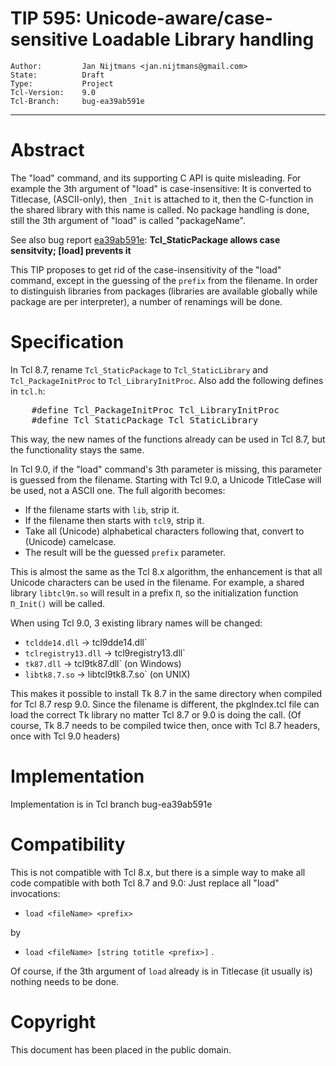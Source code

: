 # TIP 595: Unicode-aware/case-sensitive Loadable Library handling
	Author:         Jan Nijtmans <jan.nijtmans@gmail.com>
	State:          Draft
	Type:           Project
	Tcl-Version:    9.0
	Tcl-Branch:     bug-ea39ab591e
-----
# Abstract

The "load" command, and its supporting C API is quite misleading. For example
the 3th argument of "load" is case-insensitive: It is converted to Titlecase,
(ASCII-only), then `_Init` is attached to it, then the C-function in the
shared library with this name is called. No package handling is done,
still the 3th argument of "load" is called "packageName".

See also bug report [ea39ab591e](https://core.tcl-lang.org/tcl/info/ea39ab591e):
<b>Tcl_StaticPackage allows case sensitvity; [load] prevents it</b>

This TIP proposes to get rid of the case-insensitivity of the "load"
command, except in the guessing of the `prefix` from the filename.
In order to distinguish libraries from packages (libraries are
available globally while package are per interpreter), a number
of renamings will be done.

# Specification

In Tcl 8.7, rename `Tcl_StaticPackage` to `Tcl_StaticLibrary` and
`Tcl_PackageInitProc` to `Tcl_LibraryInitProc`. Also add the
following defines in `tcl.h`:
<pre>
    #define Tcl_PackageInitProc Tcl_LibraryInitProc
    #define Tcl_StaticPackage Tcl_StaticLibrary
</pre>
This way, the new names of the functions already can be used
in Tcl 8.7, but the functionality stays the same.

In Tcl 9.0, if the "load" command's 3th parameter is missing,
this parameter is guessed from the filename. Starting with
Tcl 9.0, a Unicode TitleCase will be used, not a ASCII one.
The full algorith becomes:

  * If the filename starts with `lib`, strip it.
  * If the filename then starts with `tcl9`, strip it.
  * Take all (Unicode) alphabetical characters following
    that, convert to (Unicode) camelcase.
  * The result will be the guessed `prefix` parameter.

This is almost the same as the Tcl 8.x algorithm, the
enhancement is that all Unicode characters can be used
in the filename. For example, a shared library `libtcl9π.so`
will result in a prefix `Π`, so the initialization function
`Π_Init()` will be called.

When using Tcl 9.0, 3 existing library names will be changed:

  * `tcldde14.dll` -> tcl9dde14.dll`
  * `tclregistry13.dll` -> tcl9registry13.dll`
  * `tk87.dll` -> tcl9tk87.dll` (on Windows)
  * `libtk8.7.so` -> libtcl9tk8.7.so` (on UNIX)

This makes it possible to install Tk 8.7 in the same
directory when compiled for Tcl 8.7 resp 9.0. Since
the filename is different, the pkgIndex.tcl file can
load the correct Tk library no matter Tcl 8.7 or 9.0
is doing the call. (Of course, Tk 8.7 needs to be
compiled twice then, once with Tcl 8.7 headers, once
with Tcl 9.0 headers)

# Implementation

Implementation is in Tcl branch bug-ea39ab591e

# Compatibility

This is not compatible with Tcl 8.x, but there is a simple way to
make all code compatible with both Tcl 8.7 and 9.0: Just replace
all "load" invocations:

  * `load <fileName> <prefix>`

by

  * `load <fileName> [string totitle <prefix>]`
.

Of course, if the 3th argument of `load` already is in Titlecase
(it usually is) nothing needs to be done.

# Copyright

This document has been placed in the public domain.
